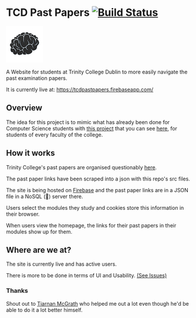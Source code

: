 # TCD Past Papers [![Build Status][travis-badge]][travis-link]

<img src="/public/logo.png" width="100px"></img>

A Website for students at Trinity College Dublin to more easily navigate the past examination papers.

It is currently live at: https://tcdpastpapers.firebaseapp.com/

## Overview
The idea for this project is to mimic what has already been done for Computer Science students with [this project][nating-repo] that you can see [here][nating-site], for students of every faculty of the college.  

## How it works
Trinity College's past papers are organised questionably [here][trinity-examinations].  

The past paper links have been scraped into a json with this repo's src files.  

The site is being hosted on [Firebase][firebase] and the past paper links are in a JSON file in a NoSQL (😬) server there.

Users select the modules they study and cookies store this information in their browser.  

When users view the homepage, the links for their past papers in their modules show up for them.

## Where are we at?
The site is currently live and has active users.

There is more to be done in terms of UI and Usability. [(See Issues)][issues]

### Thanks
Shout out to [Tiarnan McGrath][tiarnan] who helped me out a lot even though he'd be able to do it a lot better himself.

[firebase]: https://firebase.google.com/
[issues]: https://github.com/nating/tcd-past-papers/issues
[nating-repo]: www.github.com/nating/trinity-cs-website
[nating-site]: https://nating.netsoc.ie
[tiarnan]: https://github.com/tiarnann
[travis-badge]: https://img.shields.io/travis/nating/examinating.svg
[travis-link]: https://travis-ci.org/nating/examinating
[trinity-examinations]: https://www.tcd.ie/academicregistry/exams/past-papers/annual/
